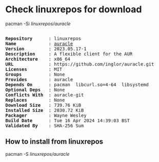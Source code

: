 # Check linuxrepos for download

pacman -Si *linuxrepos/auracle*

<div class="highlight"><pre class="highlight"><text>
<b>Repository</b>      : linuxrepos
<b>Name</b>            : <a href="../../x86_64/auracle-2023.05.17-1-x86_64.pkg.tar.zst">auracle</a>
<b>Version</b>         : 2023.05.17-1
<b>Description</b>     : A flexible client for the AUR
<b>Architecture</b>    : x86_64
<b>URL</b>             : https://github.com/inglor/auracle.git
<b>Licenses</b>        : MIT
<b>Groups</b>          : None
<b>Provides</b>        : auracle
<b>Depends On</b>      : pacman  libcurl.so=4-64  libsystemd
<b>Optional Deps</b>   : None
<b>Conflicts With</b>  : auracle-git
<b>Replaces</b>        : None
<b>Download Size</b>   : 739.76 KiB
<b>Installed Size</b>  : 2030.72 KiB
<b>Packager</b>        : Wayne Wesley <wayne6324@gmail.com>
<b>Build Date</b>      : Tue 16 Apr 2024 14:39:03 BST
<b>Validated By</b>    : SHA-256 Sum
</text></pre></div>

## How to install from linuxrepos

pacman -S *linuxrepos/auracle*

